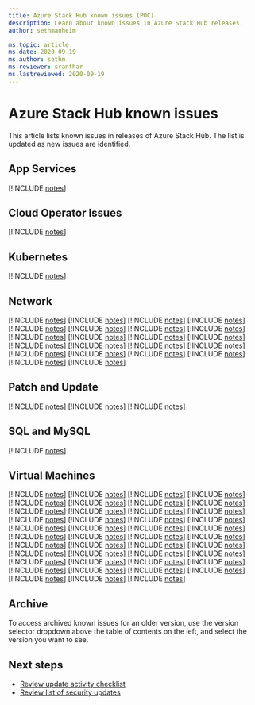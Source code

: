 ```yaml
---
title: Azure Stack Hub known issues (POC)
description: Learn about known issues in Azure Stack Hub releases.
author: sethmanheim

ms.topic: article
ms.date: 2020-09-19
ms.author: sethm
ms.reviewer: sranthar
ms.lastreviewed: 2020-09-19
---
```


# Azure Stack Hub known issues

This article lists known issues in releases of Azure Stack Hub. The list is updated as new issues are identified.



## App Services
[!INCLUDE [notes](../../includes/known-issue-a7bc45b7-ebb0-ea11-a812-000d3a5465d8.md)]


## Cloud Operator Issues
[!INCLUDE [notes](../../includes/known-issue-97e5d3ad-cb96-4401-b0eb-90667cf51bd7.md)]


## Kubernetes
[!INCLUDE [notes](../../includes/known-issue-15799987-988a-4c68-bd67-9e66174176e2.md)]


## Network
[!INCLUDE [notes](../../includes/known-issue-000b8111-eab0-ea11-a812-000d3a5465d8.md)]
[!INCLUDE [notes](../../includes/known-issue-010b8111-eab0-ea11-a812-000d3a5465d8.md)]
[!INCLUDE [notes](../../includes/known-issue-030b8111-eab0-ea11-a812-000d3a5465d8.md)]
[!INCLUDE [notes](../../includes/known-issue-040b8111-eab0-ea11-a812-000d3a5465d8.md)]
[!INCLUDE [notes](../../includes/known-issue-050b8111-eab0-ea11-a812-000d3a5465d8.md)]
[!INCLUDE [notes](../../includes/known-issue-060b8111-eab0-ea11-a812-000d3a5465d8.md)]
[!INCLUDE [notes](../../includes/known-issue-070b8111-eab0-ea11-a812-000d3a5465d8.md)]
[!INCLUDE [notes](../../includes/known-issue-090b8111-eab0-ea11-a812-000d3a5465d8.md)]
[!INCLUDE [notes](../../includes/known-issue-0a0b8111-eab0-ea11-a812-000d3a5465d8.md)]
[!INCLUDE [notes](../../includes/known-issue-0b0b8111-eab0-ea11-a812-000d3a5465d8.md)]
[!INCLUDE [notes](../../includes/known-issue-0c0b8111-eab0-ea11-a812-000d3a5465d8.md)]
[!INCLUDE [notes](../../includes/known-issue-0d0b8111-eab0-ea11-a812-000d3a5465d8.md)]
[!INCLUDE [notes](../../includes/known-issue-0e0b8111-eab0-ea11-a812-000d3a5465d8.md)]
[!INCLUDE [notes](../../includes/known-issue-0f0b8111-eab0-ea11-a812-000d3a5465d8.md)]
[!INCLUDE [notes](../../includes/known-issue-100b8111-eab0-ea11-a812-000d3a5465d8.md)]
[!INCLUDE [notes](../../includes/known-issue-110b8111-eab0-ea11-a812-000d3a5465d8.md)]
[!INCLUDE [notes](../../includes/known-issue-140b8111-eab0-ea11-a812-000d3a5465d8.md)]
[!INCLUDE [notes](../../includes/known-issue-160b8111-eab0-ea11-a812-000d3a5465d8.md)]
[!INCLUDE [notes](../../includes/known-issue-180b8111-eab0-ea11-a812-000d3a5465d8.md)]
[!INCLUDE [notes](../../includes/known-issue-190b8111-eab0-ea11-a812-000d3a5465d8.md)]
[!INCLUDE [notes](../../includes/known-issue-1b0b8111-eab0-ea11-a812-000d3a5465d8.md)]
[!INCLUDE [notes](../../includes/known-issue-1d0b8111-eab0-ea11-a812-000d3a5465d8.md)]


## Patch and Update
[!INCLUDE [notes](../../includes/known-issue-a8bc45b7-ebb0-ea11-a812-000d3a5465d8.md)]
[!INCLUDE [notes](../../includes/known-issue-a9bc45b7-ebb0-ea11-a812-000d3a5465d8.md)]
[!INCLUDE [notes](../../includes/known-issue-aabc45b7-ebb0-ea11-a812-000d3a5465d8.md)]


## SQL and MySQL
[!INCLUDE [notes](../../includes/known-issue-a6bc45b7-ebb0-ea11-a812-000d3a5465d8.md)]


## Virtual Machines
[!INCLUDE [notes](../../includes/known-issue-5c3348db-e9b0-ea11-a812-000d3a5465d8.md)]
[!INCLUDE [notes](../../includes/known-issue-603348db-e9b0-ea11-a812-000d3a5465d8.md)]
[!INCLUDE [notes](../../includes/known-issue-8376b38e-e9b0-ea11-a812-000d3a54663d.md)]
[!INCLUDE [notes](../../includes/known-issue-87bc45b7-ebb0-ea11-a812-000d3a5465d8.md)]
[!INCLUDE [notes](../../includes/known-issue-8abc45b7-ebb0-ea11-a812-000d3a5465d8.md)]
[!INCLUDE [notes](../../includes/known-issue-8bbc45b7-ebb0-ea11-a812-000d3a5465d8.md)]
[!INCLUDE [notes](../../includes/known-issue-8cbc45b7-ebb0-ea11-a812-000d3a5465d8.md)]
[!INCLUDE [notes](../../includes/known-issue-8dbc45b7-ebb0-ea11-a812-000d3a5465d8.md)]
[!INCLUDE [notes](../../includes/known-issue-8ebc45b7-ebb0-ea11-a812-000d3a5465d8.md)]
[!INCLUDE [notes](../../includes/known-issue-8fbc45b7-ebb0-ea11-a812-000d3a5465d8.md)]
[!INCLUDE [notes](../../includes/known-issue-92bc45b7-ebb0-ea11-a812-000d3a5465d8.md)]
[!INCLUDE [notes](../../includes/known-issue-93bc45b7-ebb0-ea11-a812-000d3a5465d8.md)]
[!INCLUDE [notes](../../includes/known-issue-9476b38e-e9b0-ea11-a812-000d3a54663d.md)]
[!INCLUDE [notes](../../includes/known-issue-9576b38e-e9b0-ea11-a812-000d3a54663d.md)]
[!INCLUDE [notes](../../includes/known-issue-95bc45b7-ebb0-ea11-a812-000d3a5465d8.md)]
[!INCLUDE [notes](../../includes/known-issue-9676b38e-e9b0-ea11-a812-000d3a54663d.md)]
[!INCLUDE [notes](../../includes/known-issue-9776b38e-e9b0-ea11-a812-000d3a54663d.md)]
[!INCLUDE [notes](../../includes/known-issue-97bc45b7-ebb0-ea11-a812-000d3a5465d8.md)]
[!INCLUDE [notes](../../includes/known-issue-98bc45b7-ebb0-ea11-a812-000d3a5465d8.md)]
[!INCLUDE [notes](../../includes/known-issue-99bc45b7-ebb0-ea11-a812-000d3a5465d8.md)]
[!INCLUDE [notes](../../includes/known-issue-9abc45b7-ebb0-ea11-a812-000d3a5465d8.md)]
[!INCLUDE [notes](../../includes/known-issue-9b76b38e-e9b0-ea11-a812-000d3a54663d.md)]
[!INCLUDE [notes](../../includes/known-issue-9cbc45b7-ebb0-ea11-a812-000d3a5465d8.md)]
[!INCLUDE [notes](../../includes/known-issue-9ebc45b7-ebb0-ea11-a812-000d3a5465d8.md)]
[!INCLUDE [notes](../../includes/known-issue-9fbc45b7-ebb0-ea11-a812-000d3a5465d8.md)]
[!INCLUDE [notes](../../includes/known-issue-a2bc45b7-ebb0-ea11-a812-000d3a5465d8.md)]
[!INCLUDE [notes](../../includes/known-issue-a3bc45b7-ebb0-ea11-a812-000d3a5465d8.md)]
[!INCLUDE [notes](../../includes/known-issue-a4bc45b7-ebb0-ea11-a812-000d3a5465d8.md)]
[!INCLUDE [notes](../../includes/known-issue-a5bc45b7-ebb0-ea11-a812-000d3a5465d8.md)]
[!INCLUDE [notes](../../includes/known-issue-ea0a8111-eab0-ea11-a812-000d3a5465d8.md)]
[!INCLUDE [notes](../../includes/known-issue-eb0a8111-eab0-ea11-a812-000d3a5465d8.md)]
[!INCLUDE [notes](../../includes/known-issue-ec0a8111-eab0-ea11-a812-000d3a5465d8.md)]
[!INCLUDE [notes](../../includes/known-issue-ed0a8111-eab0-ea11-a812-000d3a5465d8.md)]
[!INCLUDE [notes](../../includes/known-issue-ee0a8111-eab0-ea11-a812-000d3a5465d8.md)]
[!INCLUDE [notes](../../includes/known-issue-f00a8111-eab0-ea11-a812-000d3a5465d8.md)]
[!INCLUDE [notes](../../includes/known-issue-f50a8111-eab0-ea11-a812-000d3a5465d8.md)]
[!INCLUDE [notes](../../includes/known-issue-f60a8111-eab0-ea11-a812-000d3a5465d8.md)]
[!INCLUDE [notes](../../includes/known-issue-f70a8111-eab0-ea11-a812-000d3a5465d8.md)]
[!INCLUDE [notes](../../includes/known-issue-f80a8111-eab0-ea11-a812-000d3a5465d8.md)]
[!INCLUDE [notes](../../includes/known-issue-f90a8111-eab0-ea11-a812-000d3a5465d8.md)]
[!INCLUDE [notes](../../includes/known-issue-fb0a8111-eab0-ea11-a812-000d3a5465d8.md)]
[!INCLUDE [notes](../../includes/known-issue-fd0a8111-eab0-ea11-a812-000d3a5465d8.md)]
[!INCLUDE [notes](../../includes/known-issue-ff0a8111-eab0-ea11-a812-000d3a5465d8.md)]

## Archive

To access archived known issues for an older version, use the version selector dropdown above the table of contents on the left, and select the version you want to see.

## Next steps

- [Review update activity checklist](release-notes-checklist.md)
- [Review list of security updates](release-notes-security-updates.md)
